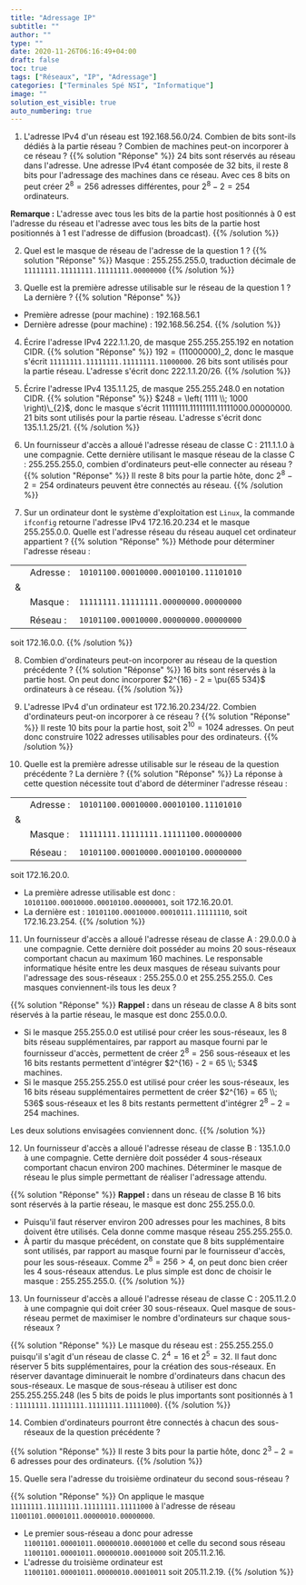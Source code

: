 ```yaml
---
title: "Adressage IP"
subtitle: ""
author: ""
type: ""
date: 2020-11-26T06:16:49+04:00
draft: false
toc: true
tags: ["Réseaux", "IP", "Adressage"]
categories: ["Terminales Spé NSI", "Informatique"]
image: ""
solution_est_visible: true
auto_numbering: true
---
```


1. L'adresse IPv4 d'un réseau est 192.168.56.0/24. Combien de bits sont-ils
dédiés à la partie réseau ? Combien de machines peut-on incorporer à ce
réseau ?
{{% solution "Réponse" %}}
24 bits sont réservés au réseau dans l'adresse. Une adresse IPv4 étant
composée de 32 bits, il reste 8 bits pour l'adressage des machines dans ce
réseau. Avec ces 8 bits on peut créer $2^8 = 256$ adresses différentes, pour
$2^8 - 2 = 254$ ordinateurs.

**Remarque :** L'adresse avec tous les bits de la partie host positionnés à 0 est l'adresse du réseau et l'adresse avec tous les bits de la partie host positionnés à 1
est l'adresse de diffusion (broadcast).
{{% /solution %}}

2. Quel est le masque de réseau de l'adresse de la question 1 ?
{{% solution "Réponse" %}}
Masque : 255.255.255.0, traduction décimale de
`11111111.11111111.11111111.00000000`
{{% /solution %}}

3. Quelle est la première adresse utilisable sur le réseau de la question 1 ?
La dernière ?
{{% solution "Réponse" %}}

- Première adresse (pour machine) : 192.168.56.1
- Dernière adresse (pour machine) : 192.168.56.254.
{{% /solution %}}

4. Écrire l'adresse IPv4 222.1.1.20, de masque 255.255.255.192 en notation CIDR.
{{% solution "Réponse" %}}
$192 = (11000000)\_{2}$, donc le masque s'écrit
`11111111.11111111.11111111.11000000`. 26 bits sont utilisés pour la partie
réseau. L'adresse s'écrit donc 222.1.1.20/26.
{{% /solution %}}

5. Écrire l'adresse IPv4 135.1.1.25, de masque 255.255.248.0 en notation CIDR.
{{% solution "Réponse" %}}
$248 = \left( 1111 \\; 1000 \right)\_{2}$, donc le masque s'écrit
11111111.11111111.11111000.00000000. 21 bits sont utilisés pour la partie
réseau. L'adresse s'écrit donc 135.1.1.25/21.
{{% /solution %}}

6. Un fournisseur d'accès a alloué l'adresse réseau de classe C : 211.1.1.0 à
une compagnie. Cette dernière utilisant le masque réseau de la classe C :
255.255.255.0, combien d'ordinateurs peut-elle connecter au réseau ?
{{% solution "Réponse" %}}
Il reste 8 bits pour la partie hôte, donc $2^8 - 2 = 254$ ordinateurs peuvent
être connectés au réseau.
{{% /solution %}}

7. Sur un ordinateur dont le système d'exploitation est `Linux`, la commande
`ifconfig` retourne l'adresse IPv4 172.16.20.234 et le masque 255.255.0.0.
Quelle est l'adresse réseau du réseau auquel cet ordinateur appartient ?
{{% solution "Réponse" %}}
Méthode pour déterminer l'adresse réseau :

<center>

| | | |
| ----: | ---- | ---- |
| |Adresse : |`10101100.00010000.00010100.11101010` |
| &|  |   |
|   | Masque : | `11111111.11111111.00000000.00000000` |
| | | |
|  | Réseau : | `10101100.00010000.00000000.00000000` |

</center>
soit 172.16.0.0.
{{% /solution %}}

8. Combien d'ordinateurs peut-on incorporer au réseau de la question
précédente ?
{{% solution "Réponse" %}}
16 bits sont réservés à la partie host. On peut donc incorporer $2^{16} - 2
= \pu{65 534}$ ordinateurs à ce réseau.
{{% /solution %}}

9. L'adresse IPv4 d'un ordinateur est 172.16.20.234/22. Combien d'ordinateurs
peut-on incorporer à ce réseau ?
{{% solution "Réponse" %}}
Il reste 10 bits pour la partie host, soit $2^{10} = 1024$ adresses. On peut
donc construire 1022 adresses utilisables pour des ordinateurs.
{{% /solution %}}

10. Quelle est la première adresse utilisable sur le réseau de la question
précédente ? La dernière ?
{{% solution "Réponse" %}}
La réponse à cette question nécessite tout d'abord de déterminer l'adresse
réseau :

<center>

| | | |
| ----: | ---- | ---- |
| |Adresse : |`10101100.00010000.00010100.11101010` |
| &|  |   |
|   | Masque : | `11111111.11111111.11111100.00000000` |
| | | |
|  | Réseau : | `10101100.00010000.00010100.00000000` |

</center>

soit 172.16.20.0.

- La première adresse utilisable est donc : `10101100.00010000.00010100.00000001`, soit 172.16.20.01.
- La dernière est : `10101100.00010000.00010111.11111110`, soit 172.16.23.254.
{{% /solution %}}

11. Un fournisseur d'accès a alloué l'adresse réseau de classe A : 29.0.0.0 à
une compagnie. Cette dernière doit posséder au moins 20 sous-réseaux
comportant chacun au maximum 160 machines. Le responsable informatique hésite
entre les deux masques de réseau suivants pour l'adressage des sous-réseaux :
255.255.0.0 et 255.255.255.0. Ces masques conviennent-ils tous les deux ?

{{% solution "Réponse" %}}
**Rappel :**  dans un réseau de classe A 8 bits sont réservés à la partie
réseau, le masque est donc 255.0.0.0.

- Si le masque 255.255.0.0 est utilisé pour créer les sous-réseaux, les 8 bits réseau supplémentaires, par rapport au masque fourni par le fournisseur d'accès, permettent de créer $2^8 = 256$ sous-réseaux et les 16 bits restants permettent d'intégrer $2^{16} - 2 = 65 \\; 534$ machines.
- Si le masque 255.255.255.0 est utilisé pour créer les sous-réseaux, les 16 bits réseau supplémentaires permettent de créer $2^{16} = 65 \\; 536$ sous-réseaux et les 8 bits restants permettent d'intégrer $2^8 - 2 = 254$ machines.

Les deux solutions envisagées conviennent donc.
{{% /solution %}}

12. Un fournisseur d'accès a alloué l'adresse réseau de classe B : 135.1.0.0 à
une compagnie. Cette dernière doit posséder 4 sous-réseaux comportant chacun
environ 200 machines. Déterminer le masque de réseau le plus simple
permettant de réaliser l'adressage attendu.

{{% solution "Réponse" %}}
**Rappel :**  dans un réseau de classe B 16 bits sont réservés à la partie
réseau, le masque est donc 255.255.0.0.

- Puisqu'il faut réserver environ 200 adresses pour les machines, 8 bits doivent être utilisés. Cela donne comme masque réseau 255.255.255.0.
- À partir du masque précédent, on constate que 8 bits supplémentaire sont utilisés, par rapport au masque fourni par le fournisseur d'accès, pour les sous-réseaux. Comme $2^8 = 256 > 4$, on peut donc bien créer les 4 sous-réseaux attendus. Le plus simple est
donc de choisir le masque : 255.255.255.0.
{{% /solution %}}

13. Un fournisseur d'accès a alloué l'adresse réseau de classe C : 205.11.2.0
à une compagnie qui doit créer 30 sous-réseaux. Quel masque de sous-réseau
permet de maximiser le nombre d'ordinateurs sur chaque sous-réseaux ?

{{% solution "Réponse" %}}
Le masque du réseau est : 255.255.255.0 puisqu'il s'agit d'un réseau de
classe C.
$2^4 = 16$ et $2^5 = 32$. Il faut donc réserver 5 bits supplémentaires, pour la création des sous-réseaux. En réserver davantage diminuerait le nombre d'ordinateurs dans chacun des sous-réseaux. Le masque de sous-réseau à utiliser est donc 255.255.255.248 (les 5 bits de poids le plus importants sont positionnés à 1 : `11111111.11111111.11111111.11111000`).
{{% /solution %}}

14. Combien d'ordinateurs pourront être connectés à chacun des sous-réseaux de
la question précédente ?

{{% solution "Réponse" %}}
Il reste 3 bits pour la partie hôte, donc $2^3 - 2 = 6$ adresses pour des
ordinateurs.
{{% /solution %}}

15. Quelle sera l'adresse du troisième ordinateur du second
sous-réseau ?

{{% solution "Réponse" %}}
On applique le masque `11111111.11111111.11111111.11111000` à l'adresse de réseau `11001101.00001011.00000010.00000000`.

- Le premier sous-réseau a donc pour adresse `11001101.00001011.00000010.00001000` et celle du second sous réseau `11001101.00001011.00000010.00010000` soit 205.11.2.16.
- L'adresse du troisième ordinateur est `11001101.00001011.00000010.00010011` soit 205.11.2.19.
{{% /solution %}}
